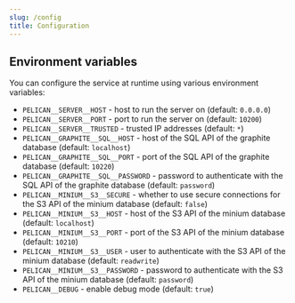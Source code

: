 ```yaml
---
slug: /config
title: Configuration
---
```


## Environment variables

You can configure the service at runtime using various environment variables:

- `PELICAN__SERVER__HOST` -
  host to run the server on
  (default: `0.0.0.0`)
- `PELICAN__SERVER__PORT` -
  port to run the server on
  (default: `10200`)
- `PELICAN__SERVER__TRUSTED` -
  trusted IP addresses
  (default: `*`)
- `PELICAN__GRAPHITE__SQL__HOST` -
  host of the SQL API of the graphite database
  (default: `localhost`)
- `PELICAN__GRAPHITE__SQL__PORT` -
  port of the SQL API of the graphite database
  (default: `10220`)
- `PELICAN__GRAPHITE__SQL__PASSWORD` -
  password to authenticate with the SQL API of the graphite database
  (default: `password`)
- `PELICAN__MINIUM__S3__SECURE` -
  whether to use secure connections for the S3 API of the minium database
  (default: `false`)
- `PELICAN__MINIUM__S3__HOST` -
  host of the S3 API of the minium database
  (default: `localhost`)
- `PELICAN__MINIUM__S3__PORT` -
  port of the S3 API of the minium database
  (default: `10210`)
- `PELICAN__MINIUM__S3__USER` -
  user to authenticate with the S3 API of the minium database
  (default: `readwrite`)
- `PELICAN__MINIUM__S3__PASSWORD` -
  password to authenticate with the S3 API of the minium database
  (default: `password`)
- `PELICAN__DEBUG` -
  enable debug mode
  (default: `true`)
